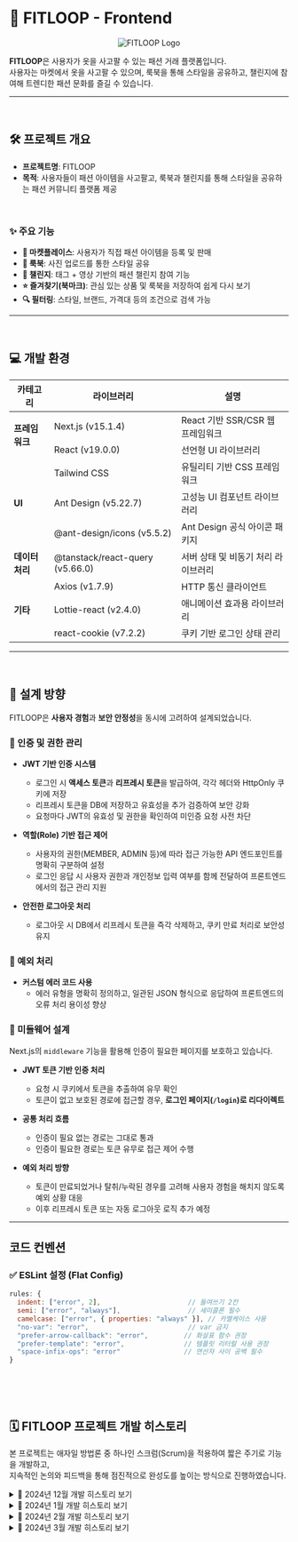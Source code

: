 # 👗 FITLOOP - Frontend
<p align="center">
  <img src="https://github.com/user-attachments/assets/b6bb06a6-a87c-4507-8a58-7600ed47b422" alt="FITLOOP Logo">
</p>

**FITLOOP**은 사용자가 옷을 사고팔 수 있는 패션 거래 플랫폼입니다.  
사용자는 마켓에서 옷을 사고팔 수 있으며, 룩북을 통해 스타일을 공유하고, 챌린지에 참여해 트렌디한 패션 문화를 즐길 수 있습니다.

---
<br>

## 🛠️ 프로젝트 개요

- **프로젝트명**: FITLOOP
- **목적**: 사용자들이 패션 아이템을 사고팔고, 룩북과 챌린지를 통해 스타일을 공유하는 패션 커뮤니티 플랫폼 제공

<br>

### ✨ 주요 기능

- **🛒 마켓플레이스**: 사용자가 직접 패션 아이템을 등록 및 판매
- **📸 룩북**: 사진 업로드를 통한 스타일 공유
- **🎥 챌린지**: 태그 + 영상 기반의 패션 챌린지 참여 기능
- **⭐ 즐겨찾기(북마크)**: 관심 있는 상품 및 룩북을 저장하여 쉽게 다시 보기
- **🔍 필터링**: 스타일, 브랜드, 가격대 등의 조건으로 검색 가능

---
<br>

## 💻 개발 환경

<table>
  <thead>
    <tr>
      <th>카테고리</th>
      <th>라이브러리</th>
      <th>설명</th>
    </tr>
  </thead>
  <tbody>
    <tr>
      <td rowspan="2"><strong>프레임워크</strong></td>
      <td>Next.js (v15.1.4)</td>
      <td>React 기반 SSR/CSR 웹 프레임워크</td>
    </tr>
    <tr>
      <td>React (v19.0.0)</td>
      <td>선언형 UI 라이브러리</td>
    </tr>
    <tr>
      <td rowspan="3"><strong>UI</strong></td>
      <td>Tailwind CSS</td>
      <td>유틸리티 기반 CSS 프레임워크</td>
    </tr>
    <tr>
      <td>Ant Design (v5.22.7)</td>
      <td>고성능 UI 컴포넌트 라이브러리</td>
    </tr>
    <tr>
      <td>@ant-design/icons (v5.5.2)</td>
      <td>Ant Design 공식 아이콘 패키지</td>
    </tr>
    <tr>
      <td><strong>데이터 처리</strong></td>
      <td>@tanstack/react-query (v5.66.0)</td>
      <td>서버 상태 및 비동기 처리 라이브러리</td>
    </tr>
    <tr>
      <td rowspan="3"><strong>기타</strong></td>
      <td>Axios (v1.7.9)</td>
      <td>HTTP 통신 클라이언트</td>
    </tr>
    <tr>
      <td>Lottie-react (v2.4.0)</td>
      <td>애니메이션 효과용 라이브러리</td>
    </tr>
    <tr>
      <td>react-cookie (v7.2.2)</td>
      <td>쿠키 기반 로그인 상태 관리</td>
    </tr>
  </tbody>
</table>



---

<br>

## 🚀 설계 방향

FITLOOP은 **사용자 경험**과 **보안 안정성**을 동시에 고려하여 설계되었습니다.

### 🔐 인증 및 권한 관리

- **JWT 기반 인증 시스템**
  - 로그인 시 **액세스 토큰**과 **리프레시 토큰**을 발급하여, 각각 헤더와 HttpOnly 쿠키에 저장
  - 리프레시 토큰을 DB에 저장하고 유효성을 추가 검증하여 보안 강화
  - 요청마다 JWT의 유효성 및 권한을 확인하여 미인증 요청 사전 차단

- **역할(Role) 기반 접근 제어**
  - 사용자의 권한(MEMBER, ADMIN 등)에 따라 접근 가능한 API 엔드포인트를 명확히 구분하여 설정
  - 로그인 응답 시 사용자 권한과 개인정보 입력 여부를 함께 전달하여 프론트엔드에서의 접근 관리 지원

- **안전한 로그아웃 처리**
  - 로그아웃 시 DB에서 리프레시 토큰을 즉각 삭제하고, 쿠키 만료 처리로 보안성 유지

### 🚨 예외 처리

- **커스텀 에러 코드 사용**
  - 에러 유형을 명확히 정의하고, 일관된 JSON 형식으로 응답하여 프론트엔드의 오류 처리 용이성 향상


### 🧩 미들웨어 설계

Next.js의 `middleware` 기능을 활용해 인증이 필요한 페이지를 보호하고 있습니다.

- **JWT 토큰 기반 인증 처리**  
  - 요청 시 쿠키에서 토큰을 추출하여 유무 확인
  - 토큰이 없고 보호된 경로에 접근할 경우, **로그인 페이지(`/login`)로 리다이렉트**

- **공통 처리 흐름**  
  - 인증이 필요 없는 경로는 그대로 통과
  - 인증이 필요한 경로는 토큰 유무로 접근 제어 수행

- **예외 처리 방향**  
  - 토큰이 만료되었거나 탈취/누락된 경우를 고려해 사용자 경험을 해치지 않도록 예외 상황 대응
  - 이후 리프레시 토큰 또는 자동 로그아웃 로직 추가 예정

---

## 코드 컨벤션

### ✅ ESLint 설정 (Flat Config)

```js
rules: {
  indent: ["error", 2],                      // 들여쓰기 2칸
  semi: ["error", "always"],                 // 세미콜론 필수
  camelcase: ["error", { properties: "always" }], // 카멜케이스 사용
  "no-var": "error",                         // var 금지
  "prefer-arrow-callback": "error",         // 화살표 함수 권장
  "prefer-template": "error",               // 템플릿 리터럴 사용 권장
  "space-infix-ops": "error"                // 연산자 사이 공백 필수
}

```
<br>
<br>
<br>

## 🗓️ FITLOOP 프로젝트 개발 히스토리

본 프로젝트는 애자일 방법론 중 하나인 스크럼(Scrum)을 적용하여 짧은 주기로 기능을 개발하고,<br> 지속적인 논의와 피드백을 통해 점진적으로 완성도를 높이는 방식으로 진행하였습니다.


<details>
  <summary>📅 2024년 12월 개발 히스토리 보기</summary>

| 날짜 | 작업 내용 |
|------|-----------|
| 12.20 | 프로젝트 구조 설계 시작, 기능 구상 |
| 12.21 | 프로젝트 기능 기획 |
| 12.23 | 프로젝트 상세 기능 기획 |
| 12.24 | 프로젝트명 확정(FitLoop), 컨벤션 논의 |
| 12.26 | ERD 논의 시작 |
| 12.27 | 로고 제작, 테이블 구성 논의 |
| 12.28 | 이미지 정책, 구독 서비스, Enum 논의 |
| 12.29 | 상태 이력 테이블 필요성 검토 |
| 12.30 | ERD 구현 및 관계 설정, 배송지 테이블 추가 |
| 12.31 | 구독형 서비스 논의 |

</details>

<details>
  <summary>📅 2024년 1월 개발 히스토리 보기</summary>

| 날짜 | 작업 내용 |
|------|-----------|
| 01.02 | 개발 일정 수립, JWT/SSR/Middleware 정리 |
| 01.03 | Gradle 설정, 예외 처리 설계 |
| 01.04 | 로고 및 GitHub 라벨 확정 |
| 01.05 | 이슈/PR 템플릿 작성, AWS 및 쿠버네티스 학습 |
| 01.06 | Ant Design 학습, 피그마 초안 |
| 01.07 | 인증/인가 구조, HttpOnly 쿠키 정리 |
| 01.08 | JWT와 SSR/CSR 개념 비교 |
| 01.09 | ESLint 대응, 이미지 최적화 논의 |
| 01.10 | 리프레시 토큰 구조, 삭제 처리 논의 |
| 01.11 | JWT 로그인 로직 구성, 토큰 저장 전략 수립, 캐시(redis) 대해 논의 |
| 01.12 | 회원 상태(status), @Transactional 처리 논의 |
| 01.13 | 테이블 통합 vs 분리 → 분리 설계 선택 |
| 01.14 | JWT 기반 코드 구현 시작 |
| 01.15 | Axios 도입, JSON 전송 방식 결정 |
| 01.16 | API 명세서 및 버튼 UI 기획 |
| 01.17 | 계정 정보 페이지 개발 |
| 01.19 | 시스템 기능 구현 내용 정리 |
| 01.20 | 공통 에러 코드 및 전역 예외 처리 구성 |
| 01.21 | 사용자 정의 예외 클래스 정리 |
| 01.22 | Spring Security 필터 설정 논의 |
| 01.23 | CORS 설정 및 토큰 로직 정리 |
| 01.24 | RefreshToken 로직 개발 시작 |
| 01.25 | 프론트 상태 관리, 진행률 UI 구성 |
| 01.26 | 회원가입 유효성 검사 추가 |
| 01.27 | 사용자 정의 에러 반환 방식 정리 |

</details>

<details>
  <summary>📅 2024년 2월 개발 히스토리 보기</summary>

| 날짜 | 작업 내용 |
|------|-----------|
| 02.14 | Enum/Boolean 필드 설계, 생일 예외 처리 개선 |
| 02.21 | 로그인 후 개인정보 입력 여부 분기 설계 |
| 02.23 | JWT 필터 permitAll 이슈 해결 방식 논의 |
| 02.24 | 마이페이지 설계, 로그아웃 필터 개발 |
| 02.25 | 로그아웃 필터 완성, 마이페이지 UI 구성 |
| 02.26 | 상품 도메인 기획 및 등록/목록 페이지 분배 |
| 02.28 | 공통 색상 시스템 구축, 광고 이미지 연동 설계 |

</details>

<details>
  <summary>📅 2024년 3월 개발 히스토리 보기</summary>

| 날짜 | 작업 내용 |
|------|-----------|
| 03.03 | Tailwind 및 스크롤바 스타일 개선 |
| 03.04 | 카테고리 UI 및 페이지 이동 로직 구현, AWS 진행 |
| 03.08 | 상품 등록 시 카테고리 선택 UI 논의 |
| 03.11 | UserDetails ID 이슈 해결, 개인정보 입력 UI 보완 |
| 03.12 | S3 광고 이미지 연동 컨트롤러 설계, 마이페이지 구성 |
| 03.13 | URL 명칭 통일, 회원가입 UX 개선, 사용자 통계 테이블 설계 |
| 03.14 | 상품 등록 URL 구조 논의, 상품 상세 페이지 수정·삭제 버튼 추가, 사용자 및 상품 테이블 설계 논의 |
| 03.15 | 스크롤 구현 방식 공유, 카테고리 ENUM 적용 논의 |
| 03.18 | 버튼 색상 스타일 정의, 카테고리 선택 시 데이터 통신 방식 논의 |
| 03.19 | 기능 리뷰 및 피드백 공유, 상품 저장 로직 논의 |
| 03.22 | 이미지 배열(`images`)과 파일 배열(`imageFiles`) 차이점 정리, axios 인스턴스 처리 방식 및 Figma 연동 방식 논의 |
| 03.24 | Next.js 미들웨어 공식문서 기반 인증 흐름 논의, DB 정규화 이슈 점검 |
| 03.25 | `personalInfo` undefined 문제 해결, JWT 저장 위치 재논의, 이미지 전송 방식(JSON vs FormData) 논의 |
| 03.26 | AWS S3 이미지 업로드 및 조회 구현 |
| 03.27 | Redis 기반 캐싱 구조 설계, 팀 내 역할 분배 |
| 03.28 | 상품 등록 완료 후 리다이렉트 처리, 불필요한 `Content-Type` 제거, 이미지 중복 처리 이슈 해결 |
| 03.29 | Kafka, Redis, WebSocket, RabbitMQ, Spring Batch 관련 아키텍처 비교 및 적용 가능성 논의 |

</details>
